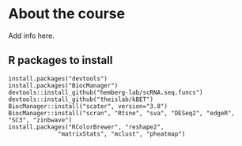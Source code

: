 # About the course

Add info here. 

## R packages to install 

```
install.packages("devtools")
install.packages("BiocManager")
devtools::install_github("hemberg-lab/scRNA.seq.funcs")
devtools::install_github("theislab/kBET")
BiocManager::install("scater", version="3.8")
BiocManager::install("scran", "Rtsne", "sva", "DESeq2", "edgeR", "SC3", "zinbwave")
install.packages("RColorBrewer", "reshape2", 
			  "matrixStats", "mclust", "pheatmap")

```
